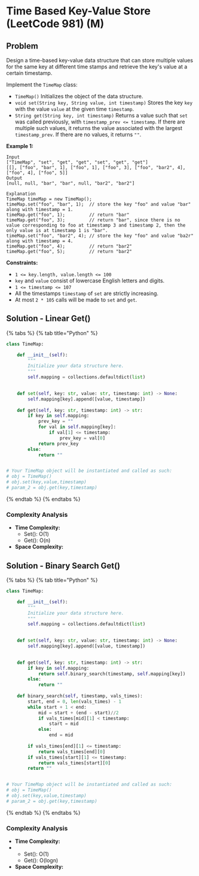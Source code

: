 # Time Based Key-Value Store \(LeetCode 981\) \(M\)

## Problem

Design a time-based key-value data structure that can store multiple values for the same key at different time stamps and retrieve the key's value at a certain timestamp.

Implement the `TimeMap` class:

* `TimeMap()` Initializes the object of the data structure.
* `void set(String key, String value, int timestamp)` Stores the key `key` with the value `value` at the given time `timestamp`.
* `String get(String key, int timestamp)` Returns a value such that `set` was called previously, with `timestamp_prev <= timestamp`. If there are multiple such values, it returns the value associated with the largest `timestamp_prev`. If there are no values, it returns `""`.

**Example 1:**

```text
Input
["TimeMap", "set", "get", "get", "set", "get", "get"]
[[], ["foo", "bar", 1], ["foo", 1], ["foo", 3], ["foo", "bar2", 4], ["foo", 4], ["foo", 5]]
Output
[null, null, "bar", "bar", null, "bar2", "bar2"]

Explanation
TimeMap timeMap = new TimeMap();
timeMap.set("foo", "bar", 1);  // store the key "foo" and value "bar" along with timestamp = 1.
timeMap.get("foo", 1);         // return "bar"
timeMap.get("foo", 3);         // return "bar", since there is no value corresponding to foo at timestamp 3 and timestamp 2, then the only value is at timestamp 1 is "bar".
timeMap.set("foo", "bar2", 4); // store the key "foo" and value "ba2r" along with timestamp = 4.
timeMap.get("foo", 4);         // return "bar2"
timeMap.get("foo", 5);         // return "bar2"
```

**Constraints:**

* `1 <= key.length, value.length <= 100`
* `key` and `value` consist of lowercase English letters and digits.
* `1 <= timestamp <= 107`
* All the timestamps `timestamp` of `set` are strictly increasing.
* At most `2 * 105` calls will be made to `set` and `get`.

## Solution - Linear Get\(\)

{% tabs %}
{% tab title="Python" %}
```python
class TimeMap:

    def __init__(self):
        """
        Initialize your data structure here.
        """
        self.mapping = collections.defaultdict(list)
        

    def set(self, key: str, value: str, timestamp: int) -> None:
        self.mapping[key].append([value, timestamp])
        
    def get(self, key: str, timestamp: int) -> str:
        if key in self.mapping:
            prev_key = ""
            for val in self.mapping[key]:
                if val[1] <= timestamp:
                    prev_key = val[0]
            return prev_key
        else:
            return ""


# Your TimeMap object will be instantiated and called as such:
# obj = TimeMap()
# obj.set(key,value,timestamp)
# param_2 = obj.get(key,timestamp)
```
{% endtab %}
{% endtabs %}

### Complexity Analysis

* **Time Complexity:**
  * Set\(\): O\(1\)
  * Get\(\): O\(n\)
* **Space Complexity:**

## Solution - Binary Search Get\(\)

{% tabs %}
{% tab title="Python" %}
```python
class TimeMap:

    def __init__(self):
        """
        Initialize your data structure here.
        """
        self.mapping = collections.defaultdict(list)
        

    def set(self, key: str, value: str, timestamp: int) -> None:
        self.mapping[key].append([value, timestamp])
        

    def get(self, key: str, timestamp: int) -> str:
        if key in self.mapping:
            return self.binary_search(timestamp, self.mapping[key])
        else:
            return ""
    
    def binary_search(self, timestamp, vals_times):
        start, end = 0, len(vals_times) - 1
        while start + 1 < end:
            mid = start + (end - start)//2
            if vals_times[mid][1] < timestamp:
                start = mid
            else:
                end = mid
        
        if vals_times[end][1] <= timestamp:
            return vals_times[end][0]
        if vals_times[start][1] <= timestamp:
            return vals_times[start][0]
        return ""


# Your TimeMap object will be instantiated and called as such:
# obj = TimeMap()
# obj.set(key,value,timestamp)
# param_2 = obj.get(key,timestamp)
```
{% endtab %}
{% endtabs %}

### Complexity Analysis

* **Time Complexity:**
* * Set\(\): O\(1\)
  * Get\(\): O\(logn\)
* **Space Complexity:**

